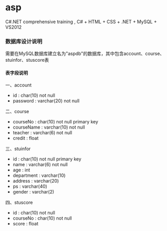 # asp
C#.NET comprehensive training , C# + HTML + CSS + .NET + MySQL + VS2012

### 数据库设计说明

需要在MySQL数据库建立名为"aspdb"的数据库，其中包含account、course、stuinfor、stuscore表

#### 表字段说明

一、account

- id : char(10) not null   
- password : varchar(20) not null


二、course

- courseNo : char(10) not null primary key
- courseName : varchar(10) not null
- teacher : varchar(6) not null
- credit : float
  
三、stuinfor

- id : char(10) not null primary key
- name : varchar(6) not null
- age : int
- department : varchar(10)
- address : varchar(20)
- ps : varchar(40)
- gender : varchar(2)
  
四、stuscore

- id : char(10) not null
- courseNo : char(10) not null
- score : float

